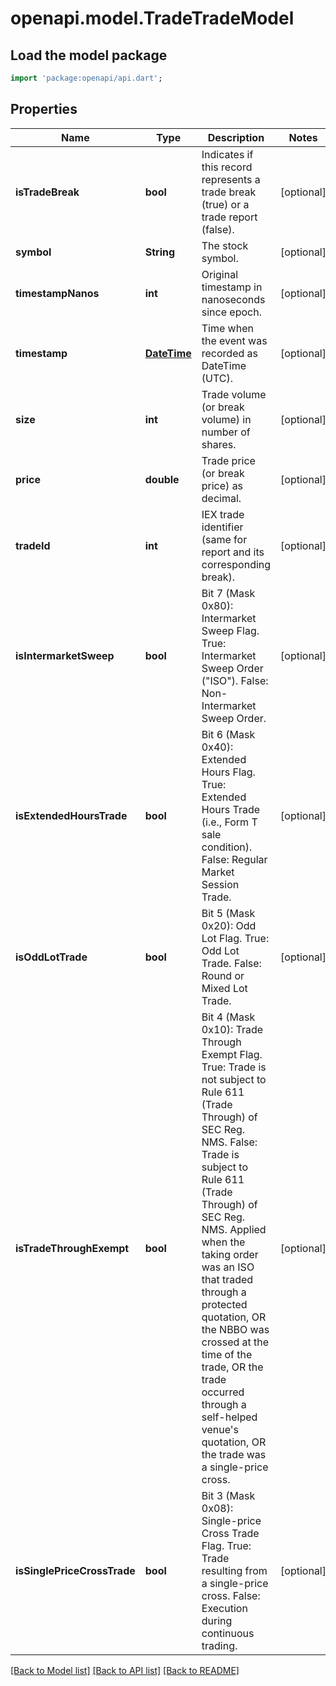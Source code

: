 # openapi.model.TradeTradeModel

## Load the model package
```dart
import 'package:openapi/api.dart';
```

## Properties
Name | Type | Description | Notes
------------ | ------------- | ------------- | -------------
**isTradeBreak** | **bool** | Indicates if this record represents a trade break (true) or a trade report (false). | [optional] 
**symbol** | **String** | The stock symbol. | [optional] 
**timestampNanos** | **int** | Original timestamp in nanoseconds since epoch. | [optional] 
**timestamp** | [**DateTime**](DateTime.md) | Time when the event was recorded as DateTime (UTC). | [optional] 
**size** | **int** | Trade volume (or break volume) in number of shares. | [optional] 
**price** | **double** | Trade price (or break price) as decimal. | [optional] 
**tradeId** | **int** | IEX trade identifier (same for report and its corresponding break). | [optional] 
**isIntermarketSweep** | **bool** | Bit 7 (Mask 0x80): Intermarket Sweep Flag.  True: Intermarket Sweep Order (\"ISO\").  False: Non-Intermarket Sweep Order. | [optional] 
**isExtendedHoursTrade** | **bool** | Bit 6 (Mask 0x40): Extended Hours Flag.  True: Extended Hours Trade (i.e., Form T sale condition).  False: Regular Market Session Trade. | [optional] 
**isOddLotTrade** | **bool** | Bit 5 (Mask 0x20): Odd Lot Flag.  True: Odd Lot Trade.  False: Round or Mixed Lot Trade. | [optional] 
**isTradeThroughExempt** | **bool** | Bit 4 (Mask 0x10): Trade Through Exempt Flag.  True: Trade is not subject to Rule 611 (Trade Through) of SEC Reg. NMS.  False: Trade is subject to Rule 611 (Trade Through) of SEC Reg. NMS.  Applied when the taking order was an ISO that traded through a protected quotation,  OR the NBBO was crossed at the time of the trade,  OR the trade occurred through a self-helped venue's quotation,  OR the trade was a single-price cross. | [optional] 
**isSinglePriceCrossTrade** | **bool** | Bit 3 (Mask 0x08): Single-price Cross Trade Flag.  True: Trade resulting from a single-price cross.  False: Execution during continuous trading. | [optional] 

[[Back to Model list]](../README.md#documentation-for-models) [[Back to API list]](../README.md#documentation-for-api-endpoints) [[Back to README]](../README.md)


